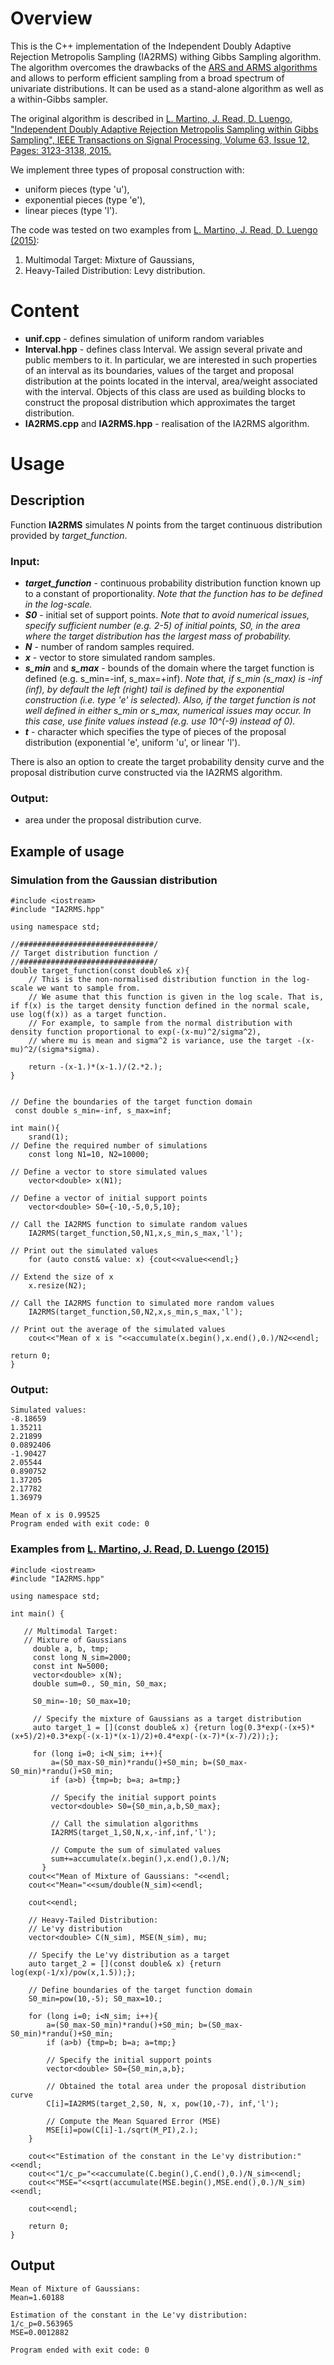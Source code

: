 # Overview

This is the C++ implementation of the Independent Doubly Adaptive Rejection Metropolis Sampling (IA2RMS) withing Gibbs Sampling
algorithm. The algorithm overcomes the drawbacks of the [ARS and ARMS algorithms](http://www1.maths.leeds.ac.uk/~wally.gilks/adaptive.rejection/web_page/Welcome.html) and allows to perform efficient sampling from a broad spectrum of univariate distributions.
It can be used as a stand-alone algorithm as well as a within-Gibbs sampler.

The original algorithm is described in [L. Martino, J. Read, D. Luengo, "Independent Doubly Adaptive Rejection Metropolis Sampling within Gibbs Sampling",
IEEE Transactions on Signal Processing, Volume 63, Issue 12, Pages: 3123-3138, 2015.](http://www.lucamartino.altervista.org/TSP_IA2RMS.pdf)

We implement three types of proposal construction with:
*  uniform pieces (type 'u'),
*  exponential pieces (type 'e'),
*  linear pieces (type 'l').

The code was tested on two examples from [L. Martino, J. Read, D. Luengo (2015)](http://www.lucamartino.altervista.org/TSP_IA2RMS.pdf):
1. Multimodal Target: Mixture of Gaussians,
1. Heavy-Tailed Distribution: Levy distribution.

# Content

* __unif.cpp__ - defines simulation of uniform random variables
* __Interval.hpp__ - defines class Interval. We assign several private and public members to it. In particular, we are interested in such properties of an interval as its boundaries, values of the target and proposal distribution at the points located in the interval, area/weight associated with the interval. Objects of this class are used as building blocks to construct the proposal distribution which approximates the target distribution.
* __IA2RMS.cpp__ and __IA2RMS.hpp__ - realisation of the IA2RMS algorithm.

# Usage 

## Description
Function **IA2RMS** simulates *N* points from the target continuous distribution provided by *target_function*.
### Input:
* __*target_function*__ - continuous probability distribution function known up to a constant of proportionality. *Note that the function has to be defined in the log-scale.*
* __*S0*__ - initial set of support points. 
*Note that to avoid numerical issues, specify sufficient number (e.g. 2-5) of initial points, S0, in the area where the target distribution has the largest mass of probability.*
* __*N*__ - number of random samples required.
* __*x*__ - vector to store simulated random samples.
* __*s_min*__ and __*s_max*__ - bounds of the domain where the target function is defined (e.g. s_min=-inf, s_max=+inf).
*Note that, if s_min (s_max) is -inf (inf), by default the left (right) tail is defined by the exponential construction (i.e. type 'e' is selected). 
Also, if the target function is not well defined in either s_min or s_max, numerical issues may occur. In this case, use finite values instead (e.g. use 10^(-9) instead of 0).*
* __*t*__ - character which specifies the type of pieces of the proposal distribution (exponential 'e', uniform 'u', or linear 'l').

There is also an option to create the target probability density curve and the proposal distribution curve constructed via the IA2RMS algorithm.

### Output: 
* area under the proposal distribution curve.

## Example of usage

### Simulation from the Gaussian distribution 
```
#include <iostream>
#include "IA2RMS.hpp"

using namespace std;

//##############################/
// Target distribution function /
//##############################/
double target_function(const double& x){
    // This is the non-normalised distribution function in the log-scale we want to sample from.
    // We asume that this function is given in the log scale. That is, if f(x) is the target density function defined in the normal scale, use log(f(x)) as a target function.
    // For example, to sample from the normal distribution with density function proportional to exp(-(x-mu)^2/sigma^2),
    // where mu is mean and sigma^2 is variance, use the target -(x-mu)^2/(sigma*sigma).
    
    return -(x-1.)*(x-1.)/(2.*2.);
}


// Define the boundaries of the target function domain
 const double s_min=-inf, s_max=inf;

int main(){
    srand(1);
// Define the required number of simulations
    const long N1=10, N2=10000;
 
// Define a vector to store simulated values
    vector<double> x(N1);
 
// Define a vector of initial support points
    vector<double> S0={-10,-5,0,5,10};
 
// Call the IA2RMS function to simulate random values
    IA2RMS(target_function,S0,N1,x,s_min,s_max,'l');
 
// Print out the simulated values
    for (auto const& value: x) {cout<<value<<endl;}

// Extend the size of x
    x.resize(N2);
     
// Call the IA2RMS function to simulated more random values
    IA2RMS(target_function,S0,N2,x,s_min,s_max,'l');

// Print out the average of the simulated values
    cout<<"Mean of x is "<<accumulate(x.begin(),x.end(),0.)/N2<<endl;
 
return 0;
}
```
### Output:
```
Simulated values:
-8.18659
1.35211
2.21899
0.0892406
-1.90427
2.05544
0.890752
1.37205
2.17782
1.36979

Mean of x is 0.99525
Program ended with exit code: 0
```

### Examples from [L. Martino, J. Read, D. Luengo (2015)](http://www.lucamartino.altervista.org/TSP_IA2RMS.pdf)
```
#include <iostream>
#include "IA2RMS.hpp"

using namespace std;

int main() {

   // Multimodal Target:
   // Mixture of Gaussians
     double a, b, tmp;
     const long N_sim=2000;
     const int N=5000;
     vector<double> x(N);
     double sum=0., S0_min, S0_max;
     
     S0_min=-10; S0_max=10;
    
     // Specify the mixture of Gaussians as a target distribution
     auto target_1 = [](const double& x) {return log(0.3*exp(-(x+5)*(x+5)/2)+0.3*exp(-(x-1)*(x-1)/2)+0.4*exp(-(x-7)*(x-7)/2));};
    
     for (long i=0; i<N_sim; i++){
         a=(S0_max-S0_min)*randu()+S0_min; b=(S0_max-S0_min)*randu()+S0_min;
         if (a>b) {tmp=b; b=a; a=tmp;}
         
         // Specify the initial support points
         vector<double> S0={S0_min,a,b,S0_max};
         
         // Call the simulation algorithms
         IA2RMS(target_1,S0,N,x,-inf,inf,'l');

         // Compute the sum of simulated values
         sum+=accumulate(x.begin(),x.end(),0.)/N;
       }
    cout<<"Mean of Mixture of Gaussians: "<<endl;
    cout<<"Mean="<<sum/double(N_sim)<<endl;

    cout<<endl;
    
    // Heavy-Tailed Distribution:
    // Le'vy distribution
    vector<double> C(N_sim), MSE(N_sim), mu;
    
    // Specify the Le'vy distribution as a target
    auto target_2 = [](const double& x) {return log(exp(-1/x)/pow(x,1.5));};
    
    // Define boundaries of the target function domain
    S0_min=pow(10,-5); S0_max=10.;
    
    for (long i=0; i<N_sim; i++){
        a=(S0_max-S0_min)*randu()+S0_min; b=(S0_max-S0_min)*randu()+S0_min;
        if (a>b) {tmp=b; b=a; a=tmp;}
        
        // Specify the initial support points
        vector<double> S0={S0_min,a,b};
        
        // Obtained the total area under the proposal distribution curve
        C[i]=IA2RMS(target_2,S0, N, x, pow(10,-7), inf,'l');
        
        // Compute the Mean Squared Error (MSE)
        MSE[i]=pow(C[i]-1./sqrt(M_PI),2.);
    }
    
    cout<<"Estimation of the constant in the Le'vy distribution:"<<endl;
    cout<<"1/c_p="<<accumulate(C.begin(),C.end(),0.)/N_sim<<endl;
    cout<<"MSE="<<sqrt(accumulate(MSE.begin(),MSE.end(),0.)/N_sim)<<endl;
    
    cout<<endl;

    return 0;
}
```

## Output
```
Mean of Mixture of Gaussians: 
Mean=1.60188

Estimation of the constant in the Le'vy distribution:
1/c_p=0.563965
MSE=0.0012882

Program ended with exit code: 0
```
